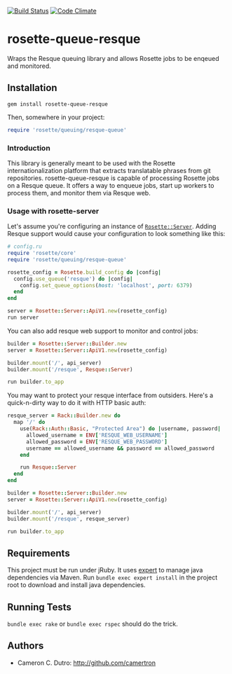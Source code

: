 [![Build Status](https://travis-ci.org/rosette-proj/rosette-queue-resque.svg)](https://travis-ci.org/rosette-proj/rosette-queue-resque) [![Code Climate](https://codeclimate.com/github/rosette-proj/rosette-queue-resque/badges/gpa.svg)](https://codeclimate.com/github/rosette-proj/rosette-queue-resque)

rosette-queue-resque
====================

Wraps the Resque queuing library and allows Rosette jobs to be enqeued and monitored.

## Installation

`gem install rosette-queue-resque`

Then, somewhere in your project:

```ruby
require 'rosette/queuing/resque-queue'
```

### Introduction

This library is generally meant to be used with the Rosette internationalization platform that extracts translatable phrases from git repositories. rosette-queue-resque is capable of processing Rosette jobs on a Resque queue. It offers a way to enqueue jobs, start up workers to process them, and monitor them via Resque web.

### Usage with rosette-server

Let's assume you're configuring an instance of [`Rosette::Server`](https://github.com/rosette-proj/rosette-server). Adding Resque support would cause your configuration to look something like this:

```ruby
# config.ru
require 'rosette/core'
require 'rosette/queuing/resque-queue'

rosette_config = Rosette.build_config do |config|
  config.use_queue('resque') do |config|
    config.set_queue_options(host: 'localhost', port: 6379)
  end
end

server = Rosette::Server::ApiV1.new(rosette_config)
run server
```

You can also add resque web support to monitor and control jobs:

```ruby
builder = Rosette::Server::Builder.new
server = Rosette::Server::ApiV1.new(rosette_config)

builder.mount('/', api_server)
builder.mount('/resque', Resque::Server)

run builder.to_app
```

You may want to protect your resque interface from outsiders. Here's a quick-n-dirty way to do it with HTTP basic auth:

```ruby
resque_server = Rack::Builder.new do
  map '/' do
    use(Rack::Auth::Basic, "Protected Area") do |username, password|
      allowed_username = ENV['RESQUE_WEB_USERNAME']
      allowed_password = ENV['RESQUE_WEB_PASSWORD']
      username == allowed_username && password == allowed_password
    end

    run Resque::Server
  end
end

builder = Rosette::Server::Builder.new
server = Rosette::Server::ApiV1.new(rosette_config)

builder.mount('/', api_server)
builder.mount('/resque', resque_server)

run builder.to_app
```

## Requirements

This project must be run under jRuby. It uses [expert](https://github.com/camertron/expert) to manage java dependencies via Maven. Run `bundle exec expert install` in the project root to download and install java dependencies.

## Running Tests

`bundle exec rake` or `bundle exec rspec` should do the trick.

## Authors

* Cameron C. Dutro: http://github.com/camertron
